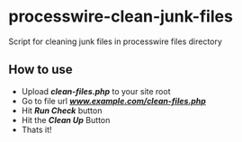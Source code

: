 # processwire-clean-junk-files
Script for cleaning junk files in processwire files directory

How to use
---
* Upload ***clean-files.php*** to your site root
* Go to file url ***www.example.com/clean-files.php***
* Hit ***Run Check*** button
* Hit the ***Clean Up*** Button
* Thats it!
